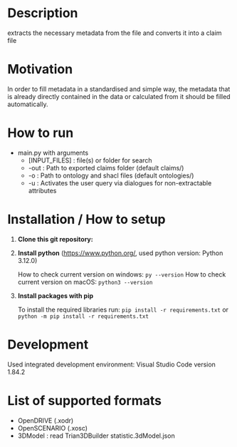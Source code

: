 # Description
extracts the necessary metadata from the file and converts it into a claim file

# Motivation
In order to fill metadata in a standardised and simple way, the metadata that is already directly contained in the data or calculated from it should be filled automatically.

# How to run
- main.py with arguments
    - [INPUT_FILES] : file(s) or folder for search
    - -out : Path to exported claims folder (default claims/)
    - -o : Path to ontology and shacl files (default ontologies/)
    - -u : Activates the user query via dialogues for non-extractable attributes

# Installation / How to setup
1. **Clone this git repository:**

2. **Install python** (https://www.python.org/, used python version: Python 3.12.0)

    How to check current version on windows: ```py --version```
    How to check current version on macOS: ```python3 --version```

3. **Install packages with pip**  

    To install the required libraries run: `pip install -r requirements.txt` or `python -m pip install -r requirements.txt`

# Development
Used integrated development environment: Visual Studio Code version 1.84.2


# List of supported formats
- OpenDRIVE (.xodr)
- OpenSCENARIO (.xosc)
- 3DModel : read Trian3DBuilder statistic.3dModel.json
